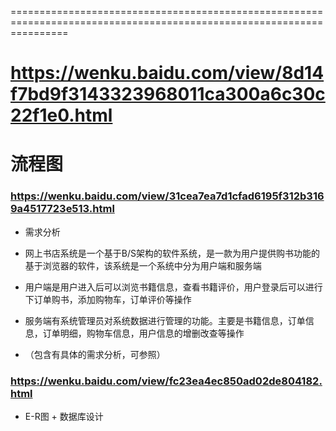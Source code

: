 
















======================================================================================================================



# https://wenku.baidu.com/view/8d14f7bd9f3143323968011ca300a6c30c22f1e0.html
# 流程图



### https://wenku.baidu.com/view/31cea7ea7d1cfad6195f312b3169a4517723e513.html

* 需求分析
* 网上书店系统是一个基于B/S架构的软件系统，是一款为用户提供购书功能的基于浏览器的软件，该系统是一个系统中分为用户端和服务端
* 用户端是用户进入后可以浏览书籍信息，查看书籍评价，用户登录后可以进行下订单购书，添加购物车，订单评价等操作
* 服务端有系统管理员对系统数据进行管理的功能。主要是书籍信息，订单信息，订单明细，购物车信息，用户信息的增删改查等操作

* （包含有具体的需求分析，可参照）



### https://wenku.baidu.com/view/fc23ea4ec850ad02de804182.html

* E-R图 + 数据库设计